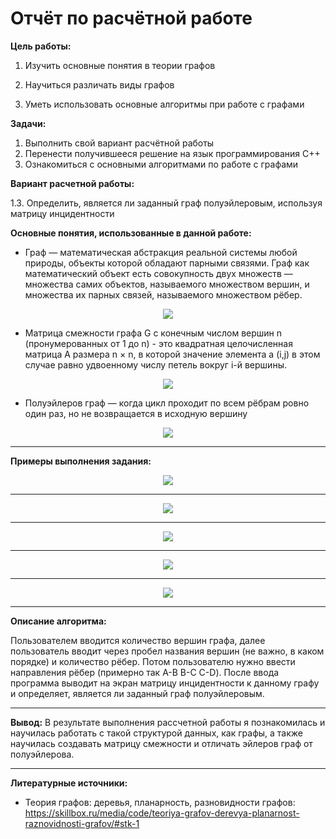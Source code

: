 # Отчёт по расчётной работе
**Цель работы:**
1) Изучить основные понятия в теории графов

2) Научиться различать виды графов

3) Уметь использовать основные алгоритмы при работе с графами

**Задачи:**
1) Выполнить свой вариант расчётной работы
2) Перенести получившееся решение на язык программирования С++
3) Ознакомиться с основными алгоритмами по работе с графами

**Вариант расчетной работы:**

1.3. Определить, является ли заданный граф полуэйлеровым, используя матрицу инцидентности

**Основные понятия, использованные в данной работе:**

- Граф — математическая абстракция реальной системы любой природы, объекты которой обладают парными связями. Граф как математический объект есть совокупность двух множеств — множества самих объектов, называемого множеством вершин, и множества их парных связей, называемого множеством рёбер.
 <p  align="center">
    <img src="graph.jpg" width ""height"" >
</p>

- Матрица смежности графа G с конечным числом вершин n (пронумерованных от 1 до n) - это квадратная целочисленная матрица А размера n × n, в которой значение элемента а (i,j) в этом случае равно удвоенному числу петель вокруг i-й вершины.
 <p  align="center">
    <img src="mi.gif" width ""height"" >
</p>

- Полуэйлеров граф — когда цикл проходит по всем рёбрам ровно один раз, но не возвращается в исходную вершину
<p  align="center">
    <img src="polu.jpg" width ""height"" >
</p>

---
**Примеры выполнения задания:**

<p  align="center">
    <img src="prim1.jpg" width ""height"" >
</p>

---

<p  align="center">
    <img src="prim2.jpg" width ""height"" >
</p>

---

<p  align="center">
    <img src="prim3.jpg" width ""height"" >
</p>

---

<p  align="center">
    <img src="prim4.jpg" width ""height"" >
</p>

---

<p  align="center">
    <img src="prim5.jpg" width ""height"" >
</p>

---

**Описание алгоритма:**

Пользователем вводится количество вершин графа, далее пользователь вводит через пробел названия вершин (не важно, в каком порядке) и количество рёбер. Потом пользователю нужно ввести направления рёбер (примерно так A-B B-C C-D). После ввода программа выводит на экран матрицу инцидентности к данному графу и определяет, является ли заданный граф полуэйлеровым.

---
**Вывод:**
В результате выполнения рассчетной работы я познакомилась и научилась работать с такой структурой данных, как графы, а также научилась создавать матрицу смежности и отличать эйлеров граф от полуэйлерова.

---
**Литературные источники:**
- Теория графов: деревья, планарность, разновидности графов:
https://skillbox.ru/media/code/teoriya-grafov-derevya-planarnost-raznovidnosti-grafov/#stk-1